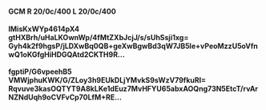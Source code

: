 #### GCM R 20/0c/400 L 20/0c/400
**lMisKxWYp4614pX4**<br/>**gtHXBrh/uHaLKOwnWp/4fMtZXbJcjJ/s/sUhSsji1xg=**<br/>**Gyh4k2f9hgsP/jLDXwBq0QB+geXwBgwBd3qW7JB5le+vPeoMzzU5oVfnwQ1oKGfgHiHDGQAtd2CKTH9R...**<br/><br/>
**fgptiP/G6vpeehB5**<br/>**VMWjphuKWK/G/ZLoy3h9EUkDLjYMvkS9sWzV79fkuRI=**<br/>**Rqvuve3kasOQTYT9A8kLKe1dEuz7MvHFYU65abxAOQng73N5EtcT/rvArNZNdUqh9oCVFvCp70LfM+RE...**
